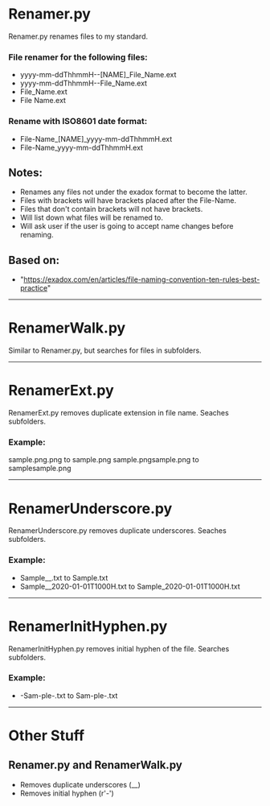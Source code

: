 # Renamer.py
Renamer.py renames files to my standard.
### File renamer for the following files:
- yyyy-mm-ddThhmmH--[NAME]_File_Name.ext
- yyyy-mm-ddThhmmH--File_Name.ext
- File_Name.ext
- File Name.ext

### Rename with ISO8601 date format:
- File-Name_[NAME]_yyyy-mm-ddThhmmH.ext
- File-Name_yyyy-mm-ddThhmmH.ext

## Notes:
- Renames any files not under the exadox format to become the latter.
- Files with brackets will have brackets placed after the File-Name.
- Files that don't contain brackets will not have brackets.
- Will list down what files will be renamed to.
- Will ask user if the user is going to accept name changes before renaming.

## Based on:
- "https://exadox.com/en/articles/file-naming-convention-ten-rules-best-practice"

<hr>

# RenamerWalk.py
Similar to Renamer.py, but searches for files in subfolders.

<hr>

# RenamerExt.py
RenamerExt.py removes duplicate extension in file name. Seaches subfolders.

### Example:
sample.png.png to sample.png
sample.pngsample.png to samplesample.png

<hr>

# RenamerUnderscore.py
RenamerUnderscore.py removes duplicate underscores. Seaches subfolders.

### Example:
- Sample__.txt to Sample.txt
- Sample__2020-01-01T1000H.txt to Sample_2020-01-01T1000H.txt

<hr>

# RenamerInitHyphen.py
RenamerInitHyphen.py removes initial hyphen of the file. Searches subfolders.

### Example:
- -Sam-ple-.txt to Sam-ple-.txt

<hr>

# Other Stuff
## Renamer.py and RenamerWalk.py
- Removes duplicate underscores (__)
- Removes initial hyphen (r'-')